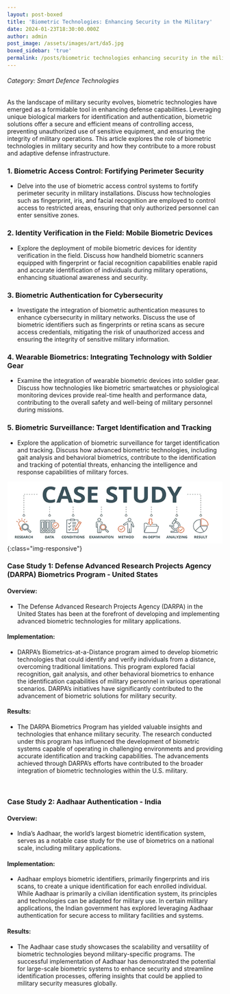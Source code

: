 ```yaml
---
layout: post-boxed
title: 'Biometric Technologies: Enhancing Security in the Military'
date: 2024-01-23T18:30:00.000Z
author: admin
post_image: /assets/images/art/da5.jpg
boxed_sidebar: 'true'
permalink: /posts/biometric technologies enhancing security in the military
---
```


###### Category: Smart Defence Technologies

As the landscape of military security evolves, biometric technologies have emerged as a formidable tool in enhancing defense capabilities. Leveraging unique biological markers for identification and authentication, biometric solutions offer a secure and efficient means of controlling access, preventing unauthorized use of sensitive equipment, and ensuring the integrity of military operations. This article explores the role of biometric technologies in military security and how they contribute to a more robust and adaptive defense infrastructure.

### 1. Biometric Access Control: Fortifying Perimeter Security

* Delve into the use of biometric access control systems to fortify perimeter security in military installations. Discuss how technologies such as fingerprint, iris, and facial recognition are employed to control access to restricted areas, ensuring that only authorized personnel can enter sensitive zones.

### 2. Identity Verification in the Field: Mobile Biometric Devices

* Explore the deployment of mobile biometric devices for identity verification in the field. Discuss how handheld biometric scanners equipped with fingerprint or facial recognition capabilities enable rapid and accurate identification of individuals during military operations, enhancing situational awareness and security.

### 3. Biometric Authentication for Cybersecurity

* Investigate the integration of biometric authentication measures to enhance cybersecurity in military networks. Discuss the use of biometric identifiers such as fingerprints or retina scans as secure access credentials, mitigating the risk of unauthorized access and ensuring the integrity of sensitive military information.

### 4. Wearable Biometrics: Integrating Technology with Soldier Gear

* Examine the integration of wearable biometric devices into soldier gear. Discuss how technologies like biometric smartwatches or physiological monitoring devices provide real-time health and performance data, contributing to the overall safety and well-being of military personnel during missions.

### 5. Biometric Surveillance: Target Identification and Tracking

* Explore the application of biometric surveillance for target identification and tracking. Discuss how advanced biometric technologies, including gait analysis and behavioral biometrics, contribute to the identification and tracking of potential threats, enhancing the intelligence and response capabilities of military forces.

![Image Using Kramdown](/assets/images/art/case.png){:class="img-responsive"}

### Case Study 1: Defense Advanced Research Projects Agency (DARPA) Biometrics Program - United States

#### Overview:

* The Defense Advanced Research Projects Agency (DARPA) in the United States has been at the forefront of developing and implementing advanced biometric technologies for military applications.

#### Implementation:

* DARPA’s Biometrics-at-a-Distance program aimed to develop biometric technologies that could identify and verify individuals from a distance, overcoming traditional limitations. This program explored facial recognition, gait analysis, and other behavioral biometrics to enhance the identification capabilities of military personnel in various operational scenarios. DARPA’s initiatives have significantly contributed to the advancement of biometric solutions for military security.

#### Results:

* The DARPA Biometrics Program has yielded valuable insights and technologies that enhance military security. The research conducted under this program has influenced the development of biometric systems capable of operating in challenging environments and providing accurate identification and tracking capabilities. The advancements achieved through DARPA’s efforts have contributed to the broader integration of biometric technologies within the U.S. military.

<br>

### Case Study 2: Aadhaar Authentication - India

#### Overview:

* India’s Aadhaar, the world’s largest biometric identification system, serves as a notable case study for the use of biometrics on a national scale, including military applications.

#### Implementation:

* Aadhaar employs biometric identifiers, primarily fingerprints and iris scans, to create a unique identification for each enrolled individual. While Aadhaar is primarily a civilian identification system, its principles and technologies can be adapted for military use. In certain military applications, the Indian government has explored leveraging Aadhaar authentication for secure access to military facilities and systems.

#### Results:

* The Aadhaar case study showcases the scalability and versatility of biometric technologies beyond military-specific programs. The successful implementation of Aadhaar has demonstrated the potential for large-scale biometric systems to enhance security and streamline identification processes, offering insights that could be applied to military security measures globally.
